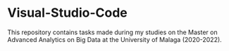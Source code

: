 # Visual-Studio-Code
This repository contains tasks made during my studies on the Master on Advanced Analytics on Big Data at the University of Malaga (2020-2022).

